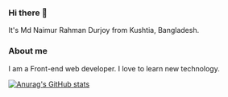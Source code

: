 ### Hi there 👋
It's Md Naimur Rahman Durjoy from Kushtia, Bangladesh.

### About me
I am a Front-end web developer. I love to learn new technology. 

[![Anurag's GitHub stats](https://github-readme-stats.vercel.app/api?username=durjoybd14)](https://github.com/anuraghazra/github-readme-stats)


<!--
**durjoybd14/durjoybd14** is a ✨ _special_ ✨ repository because its `README.md` (this file) appears on your GitHub profile.

Here are some ideas to get you started:

- 🔭 I’m currently working on ...
- 🌱 I’m currently learning ...
- 👯 I’m looking to collaborate on ...
- 🤔 I’m looking for help with ...
- 💬 Ask me about ...
- 📫 How to reach me: ...
- 😄 Pronouns: ...
- ⚡ Fun fact: ...
-->
